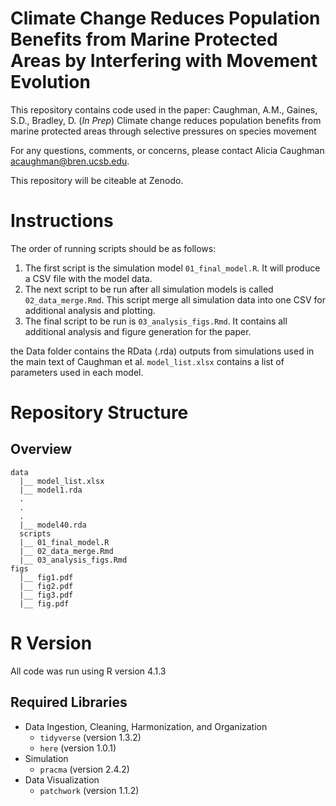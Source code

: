 # Climate Change Reduces Population Benefits from Marine Protected Areas by Interfering with Movement Evolution

This repository contains code used in the paper: Caughman, A.M., Gaines, S.D., Bradley, D. (*In Prep*) Climate change reduces population benefits from marine protected areas through selective pressures on species movement 

For any questions, comments, or concerns, please contact Alicia Caughman [acaughman@bren.ucsb.edu](acaughman@bren.ucsb.edu).

This repository will be citeable at Zenodo.

<DOI>

# Instructions

The order of running scripts should be as follows: 

1. The first script is the simulation model `01_final_model.R`. It will produce a CSV file with the model data.
2. The next script to be run after all simulation models is called `02_data_merge.Rmd`. This script merge all simulation data into one CSV for additional analysis and plotting.
3. The final script to be run is `03_analysis_figs.Rmd`. It contains all additional analysis and figure generation for the paper.

the Data folder contains the RData (.rda) outputs from simulations used in the main text of Caughman et al. `model_list.xlsx` contains a list of parameters used in each model.

# Repository Structure

## Overview

```
data
  |__ model_list.xlsx
  |__ model1.rda
  .
  .
  .
  |__ model40.rda
  scripts
  |__ 01_final_model.R
  |__ 02_data_merge.Rmd
  |__ 03_analysis_figs.Rmd
figs
  |__ fig1.pdf
  |__ fig2.pdf
  |__ fig3.pdf
  |__ fig.pdf
```

# R Version

All code was run using R version 4.1.3

## Required Libraries

+ Data Ingestion, Cleaning, Harmonization, and Organization
  - `tidyverse` (version 1.3.2)
  - `here` (version 1.0.1)
+ Simulation
  - `pracma` (version 2.4.2)
+ Data Visualization
  - `patchwork` (version 1.1.2)
